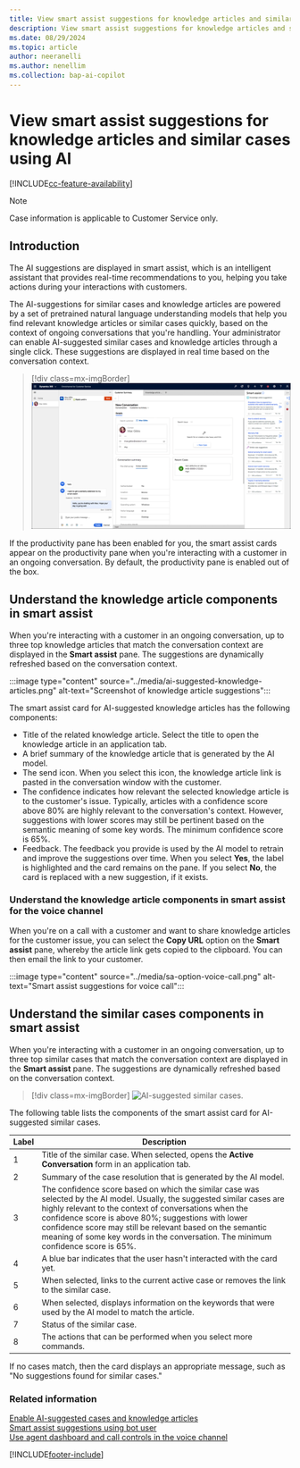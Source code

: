 ```yaml
---
title: View smart assist suggestions for knowledge articles and similar cases using AI
description: View smart assist suggestions for knowledge articles and similar cases using AI
ms.date: 08/29/2024
ms.topic: article
author: neeranelli
ms.author: nenellim
ms.collection: bap-ai-copilot
---
```



# View smart assist suggestions for knowledge articles and similar cases using AI

[!INCLUDE[cc-feature-availability](../../includes/cc-feature-availability.md)]

> [!Note]
> Case information is applicable to Customer Service only.


## Introduction

The AI suggestions are displayed in smart assist, which is an intelligent assistant that provides real-time recommendations to you, helping you take actions during your interactions with customers.

The AI-suggestions for similar cases and knowledge articles are powered by a set of pretrained natural language understanding models that help you find relevant knowledge articles or similar cases quickly, based on the context of ongoing conversations that you're handling. Your administrator can enable AI-suggested similar cases and knowledge articles through a single click. These suggestions are displayed in real time based on the conversation context.
> [!div class=mx-imgBorder]
> ![An example of AI-based suggestions.](../media/ai-based-suggestions-oc.png "AI-based suggestions")

If the productivity pane has been enabled for you, the smart assist cards appear on the productivity pane when you're interacting with a customer in an ongoing conversation. By default, the productivity pane is enabled out of the box.

## Understand the knowledge article components in smart assist

When you're interacting with a customer in an ongoing conversation, up to three top knowledge articles that match the conversation context are displayed in the **Smart assist** pane. The suggestions are dynamically refreshed based on the conversation context.

   :::image type="content" source="../media/ai-suggested-knowledge-articles.png" alt-text="Screenshot of knowledge article suggestions":::


The smart assist card for AI-suggested knowledge articles has the following components:

- Title of the related knowledge article. Select the title to open the knowledge article in an application tab.
- A brief summary of the knowledge article that is generated by the AI model.
- The send icon. When you select this icon, the knowledge article link is pasted in the conversation window with the customer.
- The confidence indicates how relevant the selected knowledge article is to the customer's issue. Typically, articles with a confidence score above 80% are highly relevant to the conversation's context. However, suggestions with lower scores may still be pertinent based on the semantic meaning of some key words. The minimum confidence score is 65%.
- Feedback. The feedback you provide is used by the AI model to retrain and improve the suggestions over time. When  you select **Yes**, the label is highlighted and the card remains on the pane. If you select **No**, the card is replaced with a new suggestion, if it exists. 

### Understand the knowledge article components in smart assist for the voice channel

When you're on a call with a customer and want to share knowledge articles for the customer issue, you can select the **Copy URL** option on the **Smart assist** pane, whereby the article link gets copied to the clipboard. You can then email the link to your customer.

:::image type="content" source="../media/sa-option-voice-call.png" alt-text="Smart assist suggestions for voice call":::

## Understand the similar cases components in smart assist

When you're interacting with a customer in an ongoing conversation, up to three top similar cases that match the conversation context are displayed in the **Smart assist** pane. The suggestions are dynamically refreshed based on the conversation context.

> [!div class=mx-imgBorder]
> ![AI-suggested similar cases.](../media/ai-suggested-similar-cases.png "AI-suggested similar cases")

The following table lists the components of the smart assist card for AI-suggested similar cases.

| Label | Description |
|--------|-------------|
| 1 | Title of the similar case. When selected, opens the **Active Conversation** form in an application tab.|
| 2 | Summary of the case resolution that is generated by the AI model. |
| 3 | The confidence score based on which the similar case was selected by the AI model. Usually, the suggested similar cases are highly relevant to the context of conversations when the confidence score is above 80%; suggestions with lower confidence score may still be relevant based on the semantic meaning of some key words in the conversation. The minimum confidence score is 65%. |
| 4 | A blue bar indicates that the user hasn't interacted with the card yet. |
| 5 | When selected, links to the current active case or removes the link to the similar case. |
| 6 | When selected, displays information on the keywords that were used by the AI model to match the article. |
| 7 | Status of the similar case. |
| 8 | The actions that can be performed when you select more commands. |

If no cases match, then the card displays an appropriate message, such as "No suggestions found for similar cases."

### Related information

[Enable AI-suggested cases and knowledge articles](../administer/csw-enable-ai-suggested-cases-knowledge-articles.md)  
[Smart assist suggestions using bot user](oc-smart-assist.md)  
[Use agent dashboard and call controls in the voice channel](voice-channel-agent-experience.md)  


[!INCLUDE[footer-include](../../includes/footer-banner.md)]
